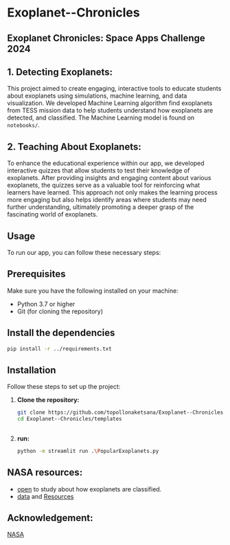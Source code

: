 # Exoplanet--Chronicles

## Exoplanet Chronicles: Space Apps Challenge 2024

## 1. Detecting Exoplanets:

This project aimed to create engaging, interactive tools to educate students about exoplanets using simulations, machine learning, and data visualization. We developed Machine Learning algorithm find exoplanets from TESS mission data to help students understand how exoplanets are detected, and classified. The Machine Learning model is found on `notebooks/`.

## 2. Teaching About Exoplanets:
To enhance the educational experience within our app, we developed interactive quizzes that allow students to test their knowledge of exoplanets. After providing insights and engaging content about various exoplanets, the quizzes serve as a valuable tool for reinforcing what learners have learned. This approach not only makes the learning process more engaging but also helps identify areas where students may need further understanding, ultimately promoting a deeper grasp of the fascinating world of exoplanets.


## Usage
To run our app, you can follow these necessary steps:

## Prerequisites

Make sure you have the following installed on your machine:

- Python 3.7 or higher
- Git (for cloning the repository)

## Install the dependencies
```bash
pip install -r ../requirements.txt

```

## Installation

Follow these steps to set up the project:

1. **Clone the repository:**

   ```bash
   git clone https://github.com/topollonaketsana/Exoplanet--Chronicles.git
   cd Exoplanet--Chronicles/templates
    
2. **run:**
 
   ```bash
   python -m streamlit run .\PopularExoplanets.py


## NASA resources:
* [open](https://science.nasa.gov/exoplanets/how-we-find-and-characterize/) to study about how exoplanets are classified.
* [data](https://exoplanetarchive.ipac.caltech.edu/docs/data.html) and [Resources](https://www.spaceappschallenge.org/resources/)


## Acknowledgement:
[NASA](https://www.nasa.gov/)

